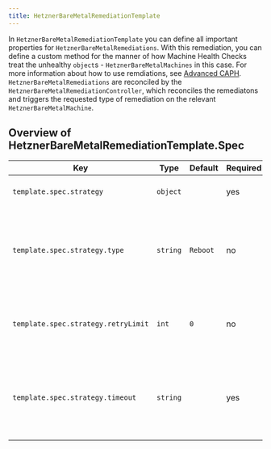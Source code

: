 ```yaml
---
title: HetznerBareMetalRemediationTemplate
---
```


In `HetznerBareMetalRemediationTemplate` you can define all important properties for `HetznerBareMetalRemediations`. With this remediation, you can define a custom method for the manner of how Machine Health Checks treat the unhealthy `object`s - `HetznerBareMetalMachines` in this case. For more information about how to use remdiations, see [Advanced CAPH](/docs/caph/02-topics/04-advanced-caph). `HetznerBareMetalRemediations` are reconciled by the `HetznerBareMetalRemediationController`, which reconciles the remediatons and triggers the requested type of remediation on the relevant `HetznerBareMetalMachine`.

## Overview of HetznerBareMetalRemediationTemplate.Spec

| Key                                 | Type     | Default   | Required | Description                                                                 |
| ----------------------------------- | -------- | --------- | -------- | --------------------------------------------------------------------------- |
| `template.spec.strategy`            | `object` |           | yes      | Remediation strategy to be applied                                          |
| `template.spec.strategy.type`       | `string` | `Reboot`  | no       | Type of the remediation strategy. At the moment, only "Reboot" is supported |
| `template.spec.strategy.retryLimit` | `int`    | `0`       | no       | Set maximum of remediation retries. Zero retries if not set.                |
| `template.spec.strategy.timeout`    | `string` |           | yes      | Timeout of one remediation try. Should be of the form "10m", or "40s"       |
